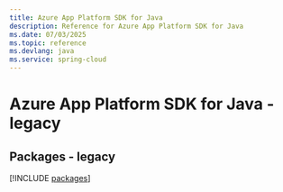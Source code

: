 ```yaml
---
title: Azure App Platform SDK for Java
description: Reference for Azure App Platform SDK for Java
ms.date: 07/03/2025
ms.topic: reference
ms.devlang: java
ms.service: spring-cloud
---
```

# Azure App Platform SDK for Java - legacy
## Packages - legacy
[!INCLUDE [packages](app-platform-index.md)]